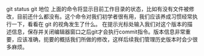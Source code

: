 git status 
git 地位 
上面的命令将显示目前工作目录的状态，比如有没有文件被修改，目前还什么都没有。这个命令对我们初学者很有用，我们应该养成习惯经常执行一下，看看在 git 的视角发生了什么。
在提示光标处输入我们对这个版本的描述信息，保存并关闭编辑器窗口之后git才会执行commit指令。版本信息非常重要，应该准确，扼要的概括我们所做的修改，这样后续我们管理历史版本时会少很多麻烦。